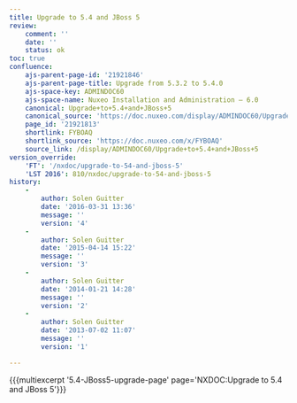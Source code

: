 ```yaml
---
title: Upgrade to 5.4 and JBoss 5
review:
    comment: ''
    date: ''
    status: ok
toc: true
confluence:
    ajs-parent-page-id: '21921846'
    ajs-parent-page-title: Upgrade from 5.3.2 to 5.4.0
    ajs-space-key: ADMINDOC60
    ajs-space-name: Nuxeo Installation and Administration — 6.0
    canonical: Upgrade+to+5.4+and+JBoss+5
    canonical_source: 'https://doc.nuxeo.com/display/ADMINDOC60/Upgrade+to+5.4+and+JBoss+5'
    page_id: '21921813'
    shortlink: FYBOAQ
    shortlink_source: 'https://doc.nuxeo.com/x/FYBOAQ'
    source_link: /display/ADMINDOC60/Upgrade+to+5.4+and+JBoss+5
version_override:
    'FT': '/nxdoc/upgrade-to-54-and-jboss-5'
    'LST 2016': 810/nxdoc/upgrade-to-54-and-jboss-5
history:
    -
        author: Solen Guitter
        date: '2016-03-31 13:36'
        message: ''
        version: '4'
    -
        author: Solen Guitter
        date: '2015-04-14 15:22'
        message: ''
        version: '3'
    -
        author: Solen Guitter
        date: '2014-01-21 14:28'
        message: ''
        version: '2'
    -
        author: Solen Guitter
        date: '2013-07-02 11:07'
        message: ''
        version: '1'

---
```

{{{multiexcerpt '5.4-JBoss5-upgrade-page' page='NXDOC:Upgrade to 5.4 and JBoss 5'}}}

&nbsp;
